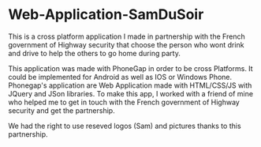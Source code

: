# Web-Application-SamDuSoir
This is a cross platform application I made in partnership with the French government of Highway security that choose the person who wont drink and drive to help the others to go home during party.

This application was made with PhoneGap in order to be cross Platforms. It could be implemented for Android as well as IOS or Windows Phone.
Phonegap's application are Web Application made with HTML/CSS/JS with JQuery and JSon libraries. 
To make this app, I worked with a friend of mine who helped me to get in touch with the French government of Highway security and get the partnership.

We had the right to use reseved logos (Sam) and pictures thanks to this partnership.
